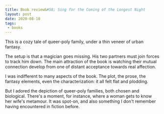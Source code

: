 ```yaml
---
title: Book review&#58; Sing for the Coming of the Longest Night
layout: post
date: 2020-08-10
tags:
 - books
---
```




This is a cozy tale of queer-poly family, under a thin veneer of urban fantasy.

The setup is that a magician goes missing. His two partners must join forces to track him down. The main attraction of the book is watching their mutual connection develop from one of distant acceptance towards real affection.

I was indifferent to many aspects of the book. The plot, the prose, the fantasy elements, even the characterization: it all felt flat and plodding.

But I adored the depiction of queer-poly families, both chosen and biological. There's a moment, for instance, where a woman gets to know her wife's metamour. It was spot-on, and also something I don't remember having encountered in fiction before.

